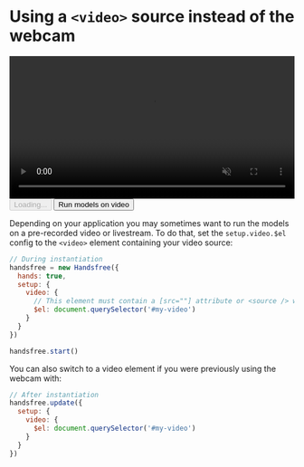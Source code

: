 # Using a `<video>` source instead of the webcam

<div class="row align-top">
  <div class="col-6">
    <video id="demo-video" crossOrigin="anonymous" style="width: 100% !important; height: auto !important" controls muted autoplay loop>
      <source src="https://media.giphy.com/media/fuqOHTeelZdChAkx2s/giphy.mp4"></source>
    </video>
  </div>
  <div class="col-6">
    <Window title="Demo">
        <div>
          <HandsfreeToggle class="full-width handsfree-hide-when-started-without-hands" text-off="Run models on video" text-on="Stop running models on video" :opts="demoOpts" :hide-icon="true" />
          <button class="handsfree-show-when-started-without-hands handsfree-show-when-loading" disabled><Fa-Spinner spin /> Loading...</button>
          <button class="handsfree-show-when-started-without-hands handsfree-hide-when-loading" @click="startDemo">Run models on video</button>
        </div>
      </Window>
  </div>
</div>

Depending on your application you may sometimes want to run the models on a pre-recorded video or livestream. To do that, set the `setup.video.$el` config to the `<video>` element containing your video source:

```js
// During instantiation
handsfree = new Handsfree({
  hands: true,
  setup: {
    video: {
      // This element must contain a [src=""] attribute or <source /> with one
      $el: document.querySelector('#my-video')
    }
  }
})

handsfree.start()
```

You can also switch to a video element if you were previously using the webcam with:

```js
// After instantiation
handsfree.update({
  setup: {
    video: {
      $el: document.querySelector('#my-video')
    }
  }
})
```


<script>
export default {
  data: () => ({
    demoOpts: {
      autostart: true,

      weboji: false,
      hands: true,
      pose: false,
      handpose: false,
      facemesh: false,

      setup: {video: {$el: null}}
    }
  }),

  /**
   * Set the video source
   */
  mounted () {
    this.demoOpts.setup.video.$el = document.querySelector('#demo-video')
  },

  methods: {
    startDemo () {
      window.handsfree.disablePlugins()
      window.handsfree.update(this.demoOpts)
    }
  }
}
</script>